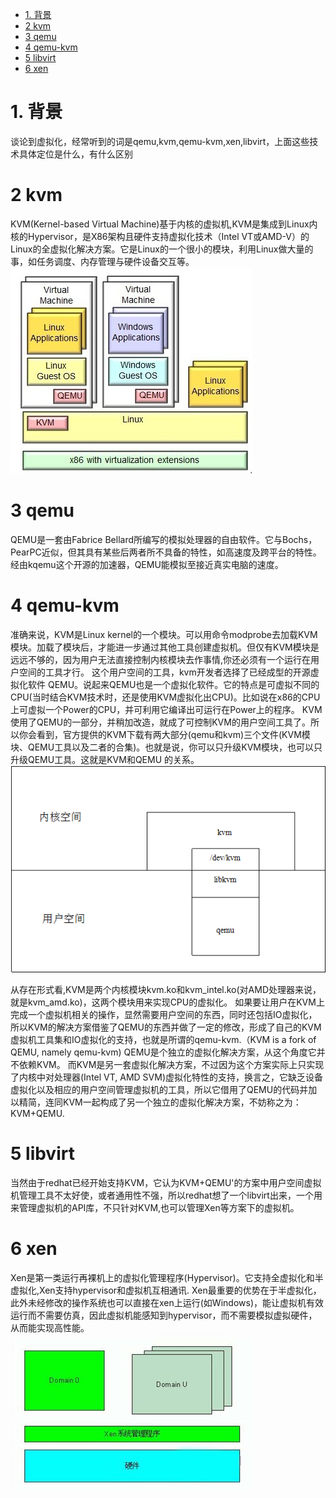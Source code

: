 <!-- TOC -->

- [1. 背景](#1-背景)
- [2 kvm](#2-kvm)
- [3 qemu](#3-qemu)
- [4 qemu-kvm](#4-qemu-kvm)
- [5 libvirt](#5-libvirt)
- [6 xen](#6-xen)

<!-- /TOC -->

# 1. 背景
谈论到虚拟化，经常听到的词是qemu,kvm,qemu-kvm,xen,libvirt，上面这些技术具体定位是什么，有什么区别

# 2 kvm
KVM(Kernel-based Virtual Machine)基于内核的虚拟机,KVM是集成到Linux内核的Hypervisor，是X86架构且硬件支持虚拟化技术（Intel VT或AMD-V）的Linux的全虚拟化解决方案。它是Linux的一个很小的模块，利用Linux做大量的事，如任务调度、内存管理与硬件设备交互等。
![2019-09-18-16-10-10.png](./images/2019-09-18-16-10-10.png)

# 3 qemu
QEMU是一套由Fabrice Bellard所编写的模拟处理器的自由软件。它与Bochs，PearPC近似，但其具有某些后两者所不具备的特性，如高速度及跨平台的特性。经由kqemu这个开源的加速器，QEMU能模拟至接近真实电脑的速度。

# 4 qemu-kvm
准确来说，KVM是Linux kernel的一个模块。可以用命令modprobe去加载KVM模块。加载了模块后，才能进一步通过其他工具创建虚拟机。但仅有KVM模块是 远远不够的，因为用户无法直接控制内核模块去作事情,你还必须有一个运行在用户空间的工具才行。
这个用户空间的工具，kvm开发者选择了已经成型的开源虚拟化软件 QEMU。说起来QEMU也是一个虚拟化软件。它的特点是可虚拟不同的CPU(当时结合KVM技术时，还是使用KVM虚拟化出CPU)。比如说在x86的CPU上可虚拟一个Power的CPU，并可利用它编译出可运行在Power上的程序。
KVM使用了QEMU的一部分，并稍加改造，就成了可控制KVM的用户空间工具了。所以你会看到，官方提供的KVM下载有两大部分(qemu和kvm)三个文件(KVM模块、QEMU工具以及二者的合集)。也就是说，你可以只升级KVM模块，也可以只升级QEMU工具。这就是KVM和QEMU 的关系。
![2019-09-18-16-16-10.png](./images/2019-09-18-16-16-10.png)

从存在形式看,KVM是两个内核模块kvm.ko和kvm_intel.ko(对AMD处理器来说，就是kvm_amd.ko)，这两个模块用来实现CPU的虚拟化。 如果要让用户在KVM上完成一个虚拟机相关的操作，显然需要用户空间的东西，同时还包括IO虚拟化，所以KVM的解决方案借鉴了QEMU的东西并做了一定的修改，形成了自己的KVM虚拟机工具集和IO虚拟化的支持，也就是所谓的qemu-kvm.（KVM is a fork of QEMU, namely qemu-kvm)
QEMU是个独立的虚拟化解决方案，从这个角度它并不依赖KVM。 而KVM是另一套虚拟化解决方案，不过因为这个方案实际上只实现了内核中对处理器(Intel VT, AMD SVM)虚拟化特性的支持，换言之，它缺乏设备虚拟化以及相应的用户空间管理虚拟机的工具，所以它借用了QEMU的代码并加以精简，连同KVM一起构成了另一个独立的虚拟化解决方案，不妨称之为：KVM+QEMU. 

# 5 libvirt
当然由于redhat已经开始支持KVM，它认为KVM+QEMU'的方案中用户空间虚拟机管理工具不太好使，或者通用性不强，所以redhat想了一个libvirt出来，一个用来管理虚拟机的API库，不只针对KVM,也可以管理Xen等方案下的虚拟机。


# 6 xen
Xen是第一类运行再裸机上的虚拟化管理程序(Hypervisor)。它支持全虚拟化和半虚拟化,Xen支持hypervisor和虚拟机互相通讯.
Xen最重要的优势在于半虚拟化，此外未经修改的操作系统也可以直接在xen上运行(如Windows)，能让虚拟机有效运行而不需要仿真，因此虚拟机能感知到hypervisor，而不需要模拟虚拟硬件，从而能实现高性能。
![2019-09-18-16-17-28.png](./images/2019-09-18-16-17-28.png)